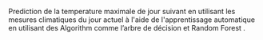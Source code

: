 Prediction de la temperature maximale de jour suivant en utilisant les mesures climatiques
du jour actuel à l'aide de l'apprentissage automatique en utilisant des Algorithm comme
l’arbre de décision et Random Forest .
